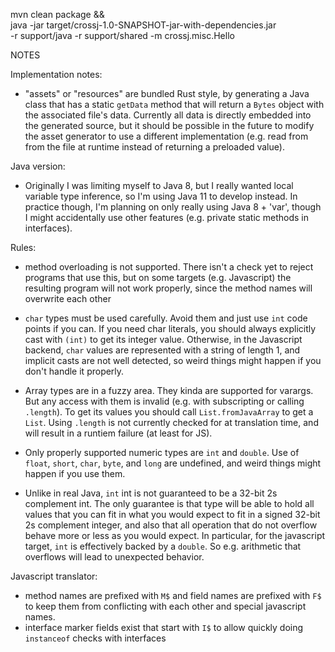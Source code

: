 mvn clean package && \
    java -jar target/crossj-1.0-SNAPSHOT-jar-with-dependencies.jar \
    -r support/java -r support/shared -m crossj.misc.Hello

NOTES

Implementation notes:
* "assets" or "resources" are bundled Rust style, by generating a Java class that
    has a static `getData` method that will return a `Bytes` object with the
    associated file's data.
    Currently all data is directly embedded into the generated source, but it
    should be possible in the future to modify the asset generator to use
    a different implementation (e.g. read from from the file at runtime
    instead of returning a preloaded value).

Java version:

* Originally I was limiting myself to Java 8, but I really wanted local variable type
    inference, so I'm using Java 11 to develop instead. In practice though, I'm
    planning on only really using Java 8 + 'var', though I might accidentally use
    other features (e.g. private static methods in interfaces).

Rules:
* method overloading is not supported. There isn't a check yet
    to reject programs that use this, but on some targets (e.g. Javascript)
    the resulting program will not work properly, since the method names
    will overwrite each other

* `char` types must be used carefully. Avoid them and just use `int` code points if you can.
    If you need char literals, you should always explicitly cast with `(int)` to get its
    integer value. Otherwise, in the Javascript backend, `char` values are represented
    with a string of length 1, and implicit casts are not well detected, so weird things might
    happen if you don't handle it properly.

* Array types are in a fuzzy area. They kinda are supported for varargs. But any access
    with them is invalid (e.g. with subscripting or calling `.length`). To get its values
    you should call `List.fromJavaArray` to get a `List`.
    Using `.length` is not currently checked for at translation time, and will result
    in a runtiem failure (at least for JS).

* Only properly supported numeric types are `int` and `double`. Use of `float`, `short`,
    `char`, `byte`, and `long` are undefined, and weird things might happen if you use them.

* Unlike in real Java, `int` int is not guaranteed to be a 32-bit 2s complement int.
    The only guarantee is that type will be able to hold all values that you can fit in
    what you would expect to fit in a signed 32-bit 2s complement integer, and also
    that all operation that do not overflow behave more or less as you would expect.
    In particular, for the javascript target, `int` is effectively backed by a `double`.
    So e.g. arithmetic that overflows will lead to unexpected behavior.

Javascript translator:

* method names are prefixed with `M$` and field names are prefixed with
    `F$` to keep them from conflicting with each other and special
    javascript names.
* interface marker fields exist that start with `I$` to allow quickly
    doing `instanceof` checks with interfaces
